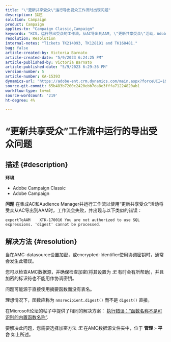 ```yaml
---
title: "\"更新共享受众\"运行导出受众工作流时出现问题"
description: 描述
solution: Campaign
product: Campaign
applies-to: "Campaign Classic,Campaign"
keywords: "KCS，运行导出受众的工作流，从AC导出到AAM, \"更新共享受众\"活动，Adobe Campaign Classic,Adobe Campaign"
resolution: Resolution
internal-notes: "Tickets TK214093, TK128191 and TK168481."
bug: false
article-created-by: Victoria Barnato
article-created-date: "5/9/2023 6:24:25 PM"
article-published-by: Victoria Barnato
article-published-date: "5/9/2023 6:29:36 PM"
version-number: 5
article-number: KA-15393
dynamics-url: "https://adobe-ent.crm.dynamics.com/main.aspx?forceUCI=1&pagetype=entityrecord&etn=knowledgearticle&id=9303dfb5-96ee-ed11-8849-6045bd006b25"
source-git-commit: 65b483b7200c2420ebb7da8e3fffa71224820ab1
workflow-type: tm+mt
source-wordcount: '219'
ht-degree: 4%

---
```


# “更新共享受众”工作流中运行的导出受众问题

## 描述 {#description}


<b>环境</b>

- Adobe Campaign Classic
- Adobe Campaign


<b>问题</b>
在集成AC和Audience Manager并运行工作流以使用“更新共享受众”活动将受众从AC导出到AAM时，工作流会失败，并出现与以下类似的错误：


```
exportToAAM    XTK-170016 You are not authorized to use SQL expressions. 'digest' cannot be processed.
```



## 解决方法 {#resolution}


当在AMC-datasource设置加密，或encrypted-Identifier使用协调密钥时，通常会发生此错误。


您可以检查AMC数据源，并确保检查加密(将其设置为 *无* 有时会有所帮助)，并且加密的标识符也不能用作协调密钥。


问题可能源于直接使用摘要函数而没有表名。

理想情况下，函数应称为 `nmsrecipient.digest()` 而不是 `digest()` 直接。


在Microsoft论坛的帖子中提供了相同的解决方案： [执行错误：“函数名称不是可识别的内置函数名称”](https://social.msdn.microsoft.com/Forums/sqlserver/en-US/66a6e3db-3ec6-4214-9d2f-a6a532a37db5/execution-error-the-function-name-is-not-a-recognized-builtin-function-name?forum=sqldatabaseengine).


要解决此问题，您需要选择加密方法 *无* 在AMC数据源文件夹中，位于 <b>管理</b> `>`  <b>平台</b> 如上所述。
